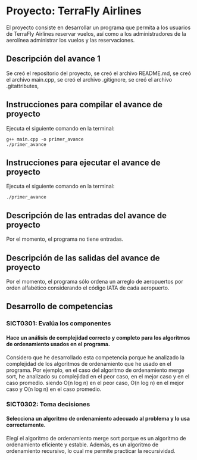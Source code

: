 # Proyecto: TerraFly Airlines
El proyecto consiste en desarrollar un programa que permita a los usuarios de TerraFly Airlines reservar vuelos, así como a los administradores de la aerolínea administrar los vuelos y las reservaciones.

## Descripción del avance 1
Se creó el repositorio del proyecto, se creó el archivo README.md, se creó el archivo main.cpp, se creó el archivo .gitignore, se creó el archivo .gitattributes,

## Instrucciones para compilar el avance de proyecto
Ejecuta el siguiente comando en la terminal:

```{bash}
g++ main.cpp -o primer_avance
./primer_avance
```

## Instrucciones para ejecutar el avance de proyecto
Ejecuta el siguiente comando en la terminal:

`./primer_avance` 

## Descripción de las entradas del avance de proyecto
Por el momento, el programa no tiene entradas.

## Descripción de las salidas del avance de proyecto
Por el momento, el programa sólo ordena un arreglo de aeropuertos por orden alfabético considerando el código IATA de cada aeropuerto.

## Desarrollo de competencias

### SICT0301: Evalúa los componentes
#### Hace un análisis de complejidad correcto y completo para los algoritmos de ordenamiento usados en el programa.
Considero que he desarrollado esta competencia porque he analizado la complejidad de los algoritmos de ordenamiento que he usado en el programa. Por ejemplo, en el caso del algoritmo de ordenamiento merge sort, he analizado su complejidad en el peor caso, en el mejor caso y en el caso promedio. siendo O(n log n) en el peor caso, O(n log n) en el mejor caso y O(n log n) en el caso promedio.

### SICT0302: Toma decisiones
#### Selecciona un algoritmo de ordenamiento adecuado al problema y lo usa correctamente.
Elegí el algoritmo de ordenamiento merge sort porque es un algoritmo de ordenamiento eficiente y estable. Además, es un algoritmo de ordenamiento recursivo, lo cual me permite practicar la recursividad.